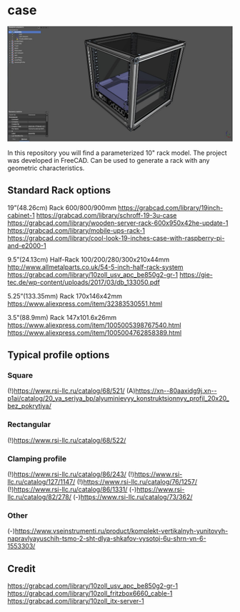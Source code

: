 # case

![example](img.jpg)

In this repository you will find a parameterized 10" rack model. The project was developed in FreeCAD. Can be used to generate a rack with any geometric characteristics.

## Standard Rack options
19”(48.26cm) Rack
600/800/900mm
https://grabcad.com/library/19inch-cabinet-1
https://grabcad.com/library/schroff-19-3u-case
https://grabcad.com/library/wooden-server-rack-600x950x42he-update-1
https://grabcad.com/library/mobile-ups-rack-1
https://grabcad.com/library/cool-look-19-inches-case-with-raspberry-pi-and-e2000-1

9.5”(24.13cm) Half-Rack
100/200/280/300x210x44mm
http://www.allmetalparts.co.uk/54-5-inch-half-rack-system
https://grabcad.com/library/10zoll_usv_apc_be850g2-gr-1
https://gie-tec.de/wp-content/uploads/2017/03/db_133050.pdf

5.25”(133.35mm) Rack
170x146x42mm
https://www.aliexpress.com/item/32383530551.html

3.5"(88.9mm) Rack
147x101.6x26mm
https://www.aliexpress.com/item/1005005398767540.html
https://www.aliexpress.com/item/1005004762858389.html


## Typical profile options
### Square
(!)https://www.rsi-llc.ru/catalog/68/521/
(A)https://xn--80aaxidg9j.xn--p1ai/catalog/20_ya_seriya_bp/alyuminievyy_konstruktsionnyy_profil_20x20_bez_pokrytiya/
### Rectangular
(!)https://www.rsi-llc.ru/catalog/68/522/
### Clamping profile
(!)https://www.rsi-llc.ru/catalog/86/243/
(!)https://www.rsi-llc.ru/catalog/127/1147/
(!)https://www.rsi-llc.ru/catalog/76/1257/ 
(!)https://www.rsi-llc.ru/catalog/86/1331/
(-)https://www.rsi-llc.ru/catalog/82/278/
(-)https://www.rsi-llc.ru/catalog/73/362/
### Other
(-)https://www.vseinstrumenti.ru/product/komplekt-vertikalnyh-yunitovyh-napravlyayuschih-tsmo-2-sht-dlya-shkafov-vysotoj-6u-shrn-vn-6-1553303/

## Credit
https://grabcad.com/library/10zoll_usv_apc_be850g2-gr-1
https://grabcad.com/library/10zoll_fritzbox6660_cable-1
https://grabcad.com/library/10zoll_itx-server-1